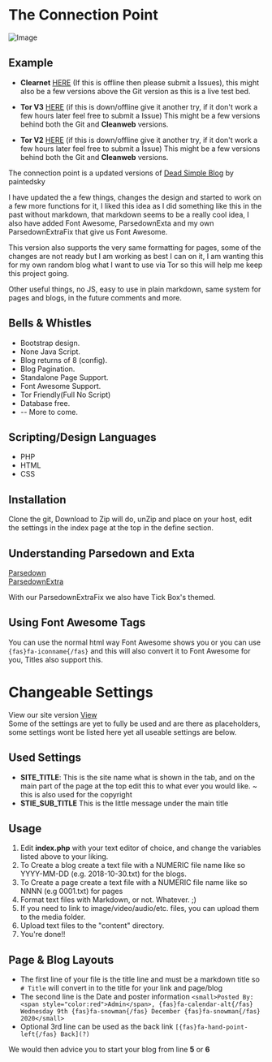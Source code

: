# The Connection Point
![Image](https://i.imgur.com/Dxlry4v.png)

## Example
 * **Clearnet** [HERE](https://lexshadow.cribcraft.co.uk/blog) (If this is offline then please submit a Issues), this might also be a few versions above the Git version as this is a live test bed.
* **Tor V3** [HERE](http://i2dny75d77eukohjtzax6tkbbd53lcsnb4g4wrzj3dbpmayxuv4osdqd.onion/?post=2020-12-20-0) (if this is down/offline give it another try, if it don't work a few hours later feel free to submit a Issue) This might be a few versions behind both the Git and **Cleanweb** versions.

* **Tor V2** [HERE](http://g2dv4s6shqictlln.onion/?post=2020-12-20-0) (if this is down/offline give it another try, if it don't work a few hours later feel free to submit a Issue) This might be a few versions behind both the Git and **Cleanweb** versions.


The connection point is a updated versions of [Dead Simple Blog](https://github.com/paintedsky/dead-simple-blog) by paintedsky

I have updated the a few things, changes the design and started to work on a few more functions for it, I liked this idea as I did something like
this in the past without markdown, that markdown seems to be a really cool idea, I also have added Font Awesome, ParsedownExta and my own ParsedownExtraFix
that give us Font Awesome.

This version also supports the very same formatting for pages, some of the changes are not ready but I am working as best I can on it, I am wanting this for my own
random blog what I want to use via Tor so this will help me keep this project going.

Other useful things, no JS, easy to use in plain markdown, same system for pages and blogs, in the future comments and more.

## Bells & Whistles
* Bootstrap design.
* None Java Script.
* Blog returns of 8 (config).
* Blog Pagination.
* Standalone Page Support.
* Font Awesome Support.
* Tor Friendly(Full No Script)
* Database free.
*  -- More to come.

## Scripting/Design Languages
* PHP
* HTML
* CSS

## Installation

Clone the git, Download to Zip will do, unZip and place on your host, edit the settings in the index page at the top
in the define section.

## Understanding Parsedown and Exta
[Parsedown](https://parsedown.org/demo)  
[ParsedownExtra](https://parsedown.org/extra/)  

With our ParsedownExtraFix we also have Tick Box's themed.


## Using Font Awesome Tags
You can use the normal html way Font Awesome shows you or you can use `{fas}fa-iconname{/fas}` and this will also convert
it to Font Awesome for you, Titles also support this.

# Changeable Settings 
View our site version [View](https://lexshadow.cribcraft.co.uk/blog/?post=0003.txt)  
Some of the settings are yet to fully be used and are there as placeholders, some settings wont be listed here yet
all useable settings are below.
## Used Settings
* **SITE_TITLE**: This is the site name what is shown in the tab, and on the main part of the page at the top
edit this to what ever you would like. ~ this is also used for the copyright
* **STIE_SUB_TITLE** This is the little message under the main title

## Usage

1. Edit **index.php** with your text editor of choice, and change the variables listed above to your liking.
2. To Create a blog create a text file with a NUMERIC file name like so YYYY-MM-DD (e.g. 2018-10-30.txt) for the blogs.
3. To Create a page create a text file with a NUMERIC file name like so NNNN (e.g 0001.txt) for pages
4. Format text files with Markdown, or not. Whatever. ;)
5. If you need to link to image/video/audio/etc. files, you can upload them to the media folder.
6. Upload text files to the "content" directory.
7. You're done!!



## Page & Blog Layouts
* The first line of your file is the title line and must be a markdown title so `# Title` will convert in to the title for your link and page/blog
* The second line is the Date and poster information `<small>Posted By: <span style="color:red">Admin</span>, {fas}fa-calendar-alt{/fas} Wednesday 9th {fas}fa-snowman{/fas} December {fas}fa-snowman{/fas} 2020</small>  `
* Optional 3rd line can be used as the back link `[{fas}fa-hand-point-left{/fas} Back](?)`

We would then advice you to start your blog from line **5** or **6**

